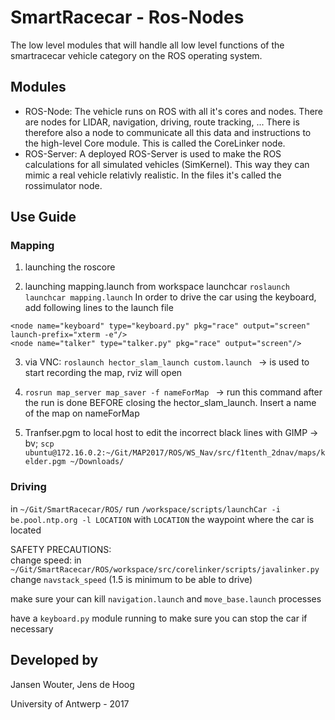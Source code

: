 # SmartRacecar - Ros-Nodes

The low level modules that will handle all low level functions of the smartracecar vehicle category on the ROS operating system.

## Modules
* ROS-Node: The vehicle runs on ROS with all it's cores and nodes. There are nodes for LIDAR, navigation, driving, route tracking, ... There is therefore also a node to communicate all this data and instructions to the high-level Core module. This is called the CoreLinker node.
* ROS-Server: A deployed ROS-Server is used to make the ROS calculations for all simulated vehicles (SimKernel). This way they can mimic a real vehicle relativly realistic. In the files it's called the rossimulator node.


## Use Guide

### Mapping

1) launching the roscore

2) launching mapping.launch from workspace launchcar 
```roslaunch launchcar mapping.launch```
In order to drive the car using the keyboard, add following lines to the launch file
```
<node name="keyboard" type="keyboard.py" pkg="race" output="screen" launch-prefix="xterm -e"/>
<node name="talker" type="talker.py" pkg="race" output="screen"/>
```

3) via VNC: 
```roslaunch hector_slam_launch custom.launch ```
→ is used to start recording the map, rviz will open

4) ```rosrun map_server map_saver -f nameForMap ```
→ run this command after the run is done BEFORE closing the hector_slam_launch. Insert a name of the map on nameForMap

5) Tranfser.pgm to local host to edit the incorrect black lines with GIMP
→ bv; 
```scp ubuntu@172.16.0.2:~/Git/MAP2017/ROS/WS_Nav/src/f1tenth_2dnav/maps/kelder.pgm ~/Downloads/```

### Driving
in ```~/Git/SmartRacecar/ROS/``` run ```/workspace/scripts/launchCar -i be.pool.ntp.org -l LOCATION``` with ```LOCATION``` the waypoint where the car is located

SAFETY PRECAUTIONS:<br/>
change speed: in ```~/Git/SmartRacecar/ROS/workspace/src/corelinker/scripts/javalinker.py``` change ```navstack_speed``` (1.5 is minimum to be able to drive)<br/>

make sure your can kill ```navigation.launch``` and ```move_base.launch``` processes

have a ```keyboard.py``` module running to make sure you can stop the car if necessary

## Developed by

Jansen Wouter,
Jens de Hoog

University of Antwerp - 2017
